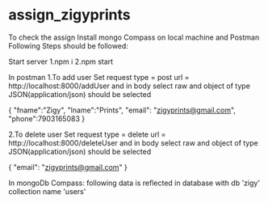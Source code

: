 # assign_zigyprints
To check the assign 
Install mongo Compass on local machine and Postman
Following Steps should be followed:

Start server
1.npm i 
2.npm start

In postman 
1.To add user
Set request type = post 
url = http://localhost:8000/addUser
and in body select raw and object of type JSON(application/json) should be selected

{
	"fname":"Zigy",
	"lname":"Prints",
    "email": "zigyprints@gmail.com",
    "phone":7903165083
}

2.To delete user
Set request type = delete 
url = http://localhost:8000/deleteUser
and in body select raw and object of type JSON(application/json) should be selected

{
    "email": "zigyprints@gmail.com"
}

In mongoDb Compass:
following data is reflected in database with db 'zigy' collection name 'users'
